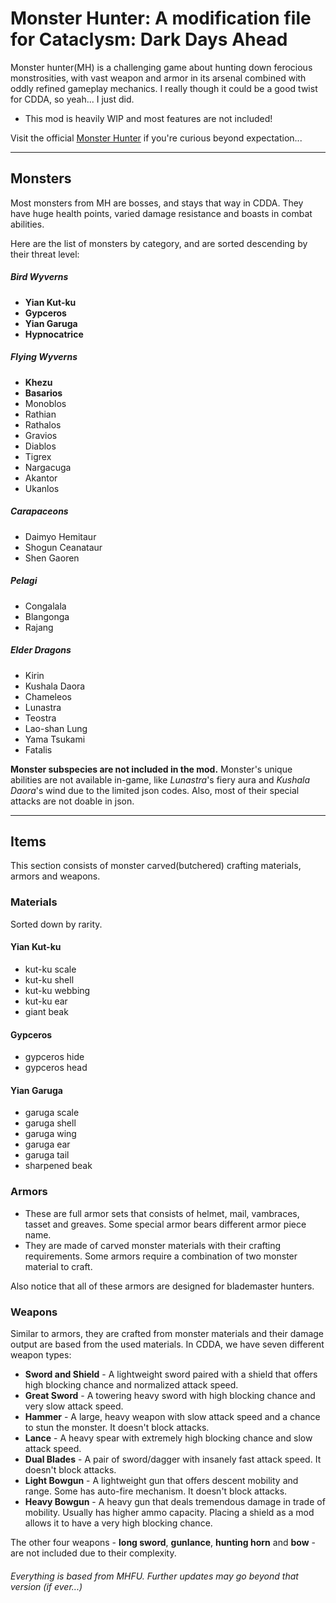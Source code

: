 # Monster Hunter: A modification file for Cataclysm: Dark Days Ahead

Monster hunter(MH) is a challenging game about hunting down ferocious monstrosities, with vast weapon and armor in its arsenal combined with oddly refined gameplay mechanics. I really though it could be a good twist for CDDA, so yeah... I just did.

- This mod is heavily WIP and most features are not included!

Visit the official [Monster Hunter](https://monsterhunter.fandom.com/wiki/Monster_Hunter_Wiki) if you're curious beyond expectation...

***

## Monsters
Most monsters from MH are bosses, and stays that way in CDDA. They have huge health points, varied damage resistance and boasts in combat abilities.

Here are the list of monsters by category, and are sorted descending by their threat level:

##### Bird Wyverns
* **Yian Kut-ku**
* **Gypceros**
* **Yian Garuga**
* **Hypnocatrice**

##### Flying Wyverns
* **Khezu**
* **Basarios**
* Monoblos
* Rathian
* Rathalos
* Gravios
* Diablos
* Tigrex
* Nargacuga
* Akantor
* Ukanlos

##### Carapaceons
* Daimyo Hemitaur
* Shogun Ceanataur
* Shen Gaoren

##### Pelagi
* Congalala
* Blangonga 
* Rajang

##### Elder Dragons
* Kirin
* Kushala Daora
* Chameleos
* Lunastra
* Teostra
* Lao-shan Lung
* Yama Tsukami
* Fatalis

**Monster subspecies are not included in the mod.** Monster's unique abilities are not available in-game, like _Lunastra_'s fiery aura and _Kushala Daora_'s wind due to the limited json codes. Also, most of their special attacks are not doable in json.

***

## Items
This section consists of monster carved(butchered) crafting materials, armors and weapons.

### Materials
Sorted down by rarity.

#### **Yian Kut-ku**
* kut-ku scale
* kut-ku shell
* kut-ku webbing
* kut-ku ear
* giant beak

#### **Gypceros**
* gypceros hide
* gypceros head

#### **Yian Garuga**
* garuga scale
* garuga shell
* garuga wing
* garuga ear
* garuga tail
* sharpened beak

### Armors
* These are full armor sets that consists of helmet, mail, vambraces, tasset and greaves. Some special armor bears different armor piece name.
* They are made of carved monster materials with their crafting requirements. Some armors require a combination of two monster material to craft.

Also notice that all of these armors are designed for blademaster hunters.

### Weapons
Similar to armors, they are crafted from monster materials and their damage output are based from the used materials. In CDDA, we have seven different weapon types:

* **Sword and Shield** - A lightweight sword paired with a shield that offers high blocking chance and normalized attack speed.
* **Great Sword** - A towering heavy sword with high blocking chance and very slow attack speed.
* **Hammer** -  A large, heavy weapon with slow attack speed and a chance to stun the monster. It doesn't block attacks.
* **Lance** - A heavy spear with extremely high blocking chance and slow attack speed.
* **Dual Blades** - A pair of sword/dagger with insanely fast attack speed. It doesn't block attacks.
* **Light Bowgun** - A lightweight gun that offers descent mobility and range. Some has auto-fire mechanism. It doesn't block attacks.
* **Heavy Bowgun** - A heavy gun that deals tremendous damage in trade of mobility. Usually has higher ammo capacity. Placing a shield as a mod allows it to have a very high blocking chance.

The other four weapons - **long sword**, **gunlance**, **hunting horn** and **bow** - are not included due to their complexity.

###### Everything is based from MHFU. Further updates may go beyond that version (if ever...)